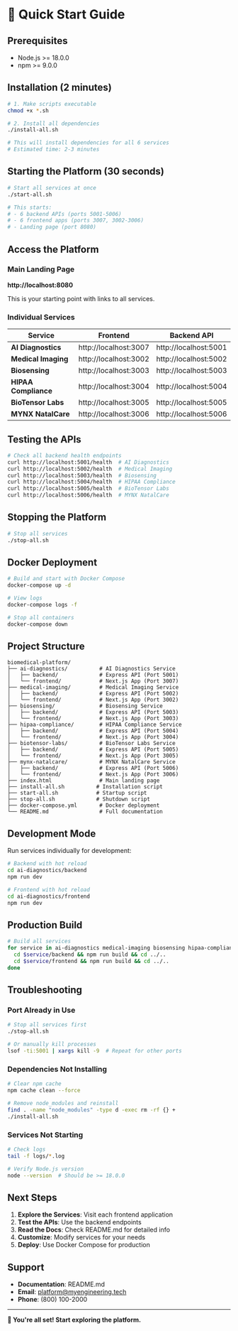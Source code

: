 # 🚀 Quick Start Guide

## Prerequisites
- Node.js >= 18.0.0
- npm >= 9.0.0

## Installation (2 minutes)

```bash
# 1. Make scripts executable
chmod +x *.sh

# 2. Install all dependencies
./install-all.sh

# This will install dependencies for all 6 services
# Estimated time: 2-3 minutes
```

## Starting the Platform (30 seconds)

```bash
# Start all services at once
./start-all.sh

# This starts:
# - 6 backend APIs (ports 5001-5006)
# - 6 frontend apps (ports 3007, 3002-3006)
# - Landing page (port 8080)
```

## Access the Platform

### Main Landing Page
**http://localhost:8080**

This is your starting point with links to all services.

### Individual Services

| Service | Frontend | Backend API |
|---------|----------|-------------|
| **AI Diagnostics** | http://localhost:3007 | http://localhost:5001 |
| **Medical Imaging** | http://localhost:3002 | http://localhost:5002 |
| **Biosensing** | http://localhost:3003 | http://localhost:5003 |
| **HIPAA Compliance** | http://localhost:3004 | http://localhost:5004 |
| **BioTensor Labs** | http://localhost:3005 | http://localhost:5005 |
| **MYNX NatalCare** | http://localhost:3006 | http://localhost:5006 |

## Testing the APIs

```bash
# Check all backend health endpoints
curl http://localhost:5001/health  # AI Diagnostics
curl http://localhost:5002/health  # Medical Imaging
curl http://localhost:5003/health  # Biosensing
curl http://localhost:5004/health  # HIPAA Compliance
curl http://localhost:5005/health  # BioTensor Labs
curl http://localhost:5006/health  # MYNX NatalCare
```

## Stopping the Platform

```bash
# Stop all services
./stop-all.sh
```

## Docker Deployment

```bash
# Build and start with Docker Compose
docker-compose up -d

# View logs
docker-compose logs -f

# Stop all containers
docker-compose down
```

## Project Structure

```
biomedical-platform/
├── ai-diagnostics/          # AI Diagnostics Service
│   ├── backend/             # Express API (Port 5001)
│   └── frontend/            # Next.js App (Port 3007)
├── medical-imaging/         # Medical Imaging Service
│   ├── backend/             # Express API (Port 5002)
│   └── frontend/            # Next.js App (Port 3002)
├── biosensing/              # Biosensing Service
│   ├── backend/             # Express API (Port 5003)
│   └── frontend/            # Next.js App (Port 3003)
├── hipaa-compliance/        # HIPAA Compliance Service
│   ├── backend/             # Express API (Port 5004)
│   └── frontend/            # Next.js App (Port 3004)
├── biotensor-labs/          # BioTensor Labs Service
│   ├── backend/             # Express API (Port 5005)
│   └── frontend/            # Next.js App (Port 3005)
├── mynx-natalcare/          # MYNX NatalCare Service
│   ├── backend/             # Express API (Port 5006)
│   └── frontend/            # Next.js App (Port 3006)
├── index.html               # Main landing page
├── install-all.sh          # Installation script
├── start-all.sh            # Startup script
├── stop-all.sh             # Shutdown script
├── docker-compose.yml       # Docker deployment
└── README.md                # Full documentation
```

## Development Mode

Run services individually for development:

```bash
# Backend with hot reload
cd ai-diagnostics/backend
npm run dev

# Frontend with hot reload
cd ai-diagnostics/frontend  
npm run dev
```

## Production Build

```bash
# Build all services
for service in ai-diagnostics medical-imaging biosensing hipaa-compliance biotensor-labs mynx-natalcare; do
  cd $service/backend && npm run build && cd ../..
  cd $service/frontend && npm run build && cd ../..
done
```

## Troubleshooting

### Port Already in Use
```bash
# Stop all services first
./stop-all.sh

# Or manually kill processes
lsof -ti:5001 | xargs kill -9  # Repeat for other ports
```

### Dependencies Not Installing
```bash
# Clear npm cache
npm cache clean --force

# Remove node_modules and reinstall
find . -name "node_modules" -type d -exec rm -rf {} +
./install-all.sh
```

### Services Not Starting
```bash
# Check logs
tail -f logs/*.log

# Verify Node.js version
node --version  # Should be >= 18.0.0
```

## Next Steps

1. **Explore the Services**: Visit each frontend application
2. **Test the APIs**: Use the backend endpoints
3. **Read the Docs**: Check README.md for detailed info
4. **Customize**: Modify services for your needs
5. **Deploy**: Use Docker Compose for production

## Support

- **Documentation**: README.md
- **Email**: platform@myengineering.tech
- **Phone**: (800) 100-2000

---

**🎉 You're all set! Start exploring the platform.**

